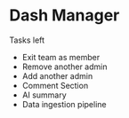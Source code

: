 # Dash Manager

Tasks left
- Exit team as member
- Remove another admin
- Add another admin
- Comment Section
- AI summary
- Data ingestion pipeline